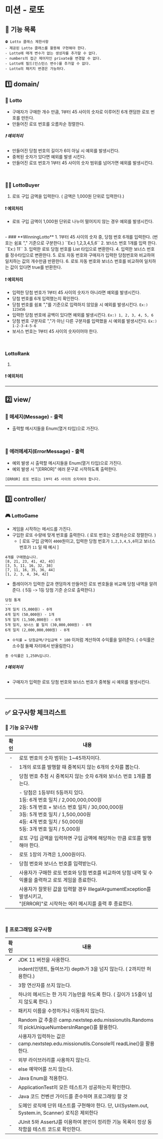 # 미션 - 로또

## 📃 **기능 목록**
````
⛔ Lotto 클래스 제한사항
- 제공된 Lotto 클래스를 활용해 구현해야 한다.
- Lotto에 매개 변수가 없는 생성자를 추가할 수 없다.
- numbers의 접근 제어자인 private을 변경할 수 없다.
- Lotto에 필드(인스턴스 변수)를 추가할 수 없다.
- Lotto의 패키지 변경은 가능하다.
````

## 1️⃣ domain/
### 🎱 **Lotto**
- 구매자가 구매한 개수 만큼, 1부터 45 사이의 숫자로 이루어진 6개 랜덤한 로또 번호를 만든다.
- 만들어진 로또 번호를 오름차순 정렬한다.

##### ❗ **예외처리**
- 만들어진 당첨 번호의 길이가 6이 아닐 시 예외를 발생시킨다.
- 중복된 숫자가 있다면 예외를 발생 시킨다.
- 만들어진 로또 번호가 1부터 45 사이의 숫자 범위를 넘어가면 예외를 발생시킨다.
<br>

### 🧑🏻 **LottoBuyer**
1. 로또 구입 금액을 입력한다. ( 금액은 1,000원 단위로 입력한다.)

#### ❗ **예외처리**
- 로또 구입 금액이 1,000원 단위로 나누어 떨어지지 않는 경우 예외를 발생시킨다.
<br>
- 
### **WinningLotto**
1. 1부터 45 사이의 숫자 중, 당첨 번호 6개를 입력한다. (번호는 쉼표 "," 기준으로 구분한다.) ``Ex:) 1,2,3,4,5,6``
2. 보너스 번호 1개를 입력 한다. ``Ex:) 11``
3. 입력한 로또 당첨 번호를 List<Integer> 타입으로 변환한다.
4. 입력한 보너스 번호를 정수타입으로 변환한다.
5. 로또 자동 번호와 구매자가 입력한 당첨번호와 비교하여 일치하는 값의 개수만큼 반환한다.
6. 로또 자동 번호와 보너스 번호를 비교하여 일치하는 값이 있다면 true를 반환한다.

#### ❗ **예외처리**
- 입력한 당첨 번호가 1부터 45 사이의 숫자가 아니라면 예외를 발생시킨다.
- 당첨 번호를 6개 입력했는지 확인한다.
- 당첨 번호를 쉼표 ","를 기준으로 입력하지 않았을 시 예외를 발생시킨다. ```Ex:) 123456```
- 입력한 당첨 번호에 공백이 있다면 예외를 발생시킨다. ``Ex:) 1, 2, 3, 4, 5, 6``
- 당첨 번호 구분자로 ","가 아닌 다른 구분자를 입력했을 시 예외를 발생시킨다. ``Ex:) 1-2-3-4-5-6``
- 보서스 번호는 1부터 45 사이의 숫자이어야 한다.
<br>

### **LottoRank**
1. 

#### ❗ **예외처리**

---

## 2️⃣ view/
### 📨 **메세지(Message) - 출력**
- 출력할 메시지들을 Enum(열거 타입)으로 가진다.

<br>

### 📧 **에러메세지(ErrorMessage) - 출력**
- 예외 발생 시 출력할 메시지들을 Enum(열거 타입)으로 가진다.
- 예외 발생 시 "[ERROR]" 에러 문구로 시작하도록 출력한다.
````
[ERROR] 로또 번호는 1부터 45 사이의 숫자여야 합니다.
````

---

## 3️⃣ controller/
### 🎮 **LottoGame**
- 게임을 시작하는 메서드를 가진다.
- 구입한 로또 수량에 맞게 번호를 출력한다. ( 로또 번호는 오름차순으로 정렬한다. )
    - [ 로또 구입 금액이 ``4000``원이고, 입력한 당첨 번호가 ``1,2,3,4,5,6``이고 보너스 번호가 ``11`` 일 때 예시 ]
````
4개를 구매했습니다.
[8, 21, 23, 41, 42, 43] 
[3, 5, 11, 16, 32, 38] 
[7, 11, 16, 35, 36, 44] 
[1, 2, 3, 4, 34, 42] 
````
- 플레이어가 입력한 값과 랜덤하게 만들어진 로또 번호들을 비교해 당첨 내역을 알려준다. ( 5등 -> 1등 당첨 기준 순으로 출력한다.)
````
당첨 통계
---
3개 일치 (5,000원) - 0개
4개 일치 (50,000원) - 1개
5개 일치 (1,500,000원) - 0개
5개 일치, 보너스 볼 일치 (30,000,000원) - 0개
6개 일치 (2,000,000,000원) - 0개
````
- ``수익률 = 당첨금액/구입금액 * 100`` 이처럼 계산하여 수익률을 알려준다. ( 수익률은 소수점 둘째 자리에서 반올림한다.)
````
총 수익률은 1,250%입니다.
````

##### ❗ **예외처리**
- 구매자가 입력한 로또 당첨 번호와 보너스 번호가 중복될 시 예외를 발생시킨다.

<br>

----
## ✅ **요구사항 체크리스트**
### 🚀 기능 요구사항
| 확인  | 내용                                                                                                                                                                               |
|:---:|----------------------------------------------------------------------------------------------------------------------------------------------------------------------------------|
|  -  | 로또 번호의 숫자 범위는 1~45까지이다.                                                                                                                                                          |
|  -  | 1개의 로또를 발행할 때 중복되지 않는 6개의 숫자를 뽑는다.                                                                                                                                               |
|  -  | 당첨 번호 추첨 시 중복되지 않는 숫자 6개와 보너스 번호 1개를 뽑는다.                                                                                                                                        |
|  -  | - 당첨은 1등부터 5등까지 있다.<br/>1등: 6개 번호 일치 / 2,000,000,000원<br>2등: 5개 번호 + 보너스 번호 일치 / 30,000,000원<br/>3등: 5개 번호 일치 / 1,500,000원<br/>4등: 4개 번호 일치 / 50,000원<br/> 5등: 3개 번호 일치 / 5,000원 |
|  -  | 로또 구입 금액을 입력하면 구입 금액에 해당하는 만큼 로또를 발행해야 한다.                                                                                                                                       |
|  -  | 로또 1장의 가격은 1,000원이다.                                                                                                                                                             |
|  -  | 당첨 번호와 보너스 번호를 입력받는다.                                                                                                                                                            |
|  -  | 사용자가 구매한 로또 번호와 당첨 번호를 비교하여 당첨 내역 및 수익률을 출력하고 로또 게임을 종료한다.                                                                                                                       |
|  -  | 사용자가 잘못된 값을 입력할 경우 IllegalArgumentException를 발생시키고,<br/> "[ERROR]"로 시작하는 에러 메시지를 출력 후 종료한다.                                                                                      |
<br>

### 🎯 프로그래밍 요구사항
| 확인  | 내용                                                                                                             |
|:---:|----------------------------------------------------------------------------------------------------------------|
|  ✔  |  JDK 11 버전을 사용한다. |
|  -  | indent(인덴트, 들여쓰기) depth가 3을 넘지 않는다. ( 2까지만 허용한다.)                                                              |
|  -  | 3항 연산자를 쓰지 않는다.                                                                                                |
|  -  | 하나의 메서드는 한 가지 기능만을 하도록 한다. ( 길이가 15줄이 넘지 않도록 한다. )                                                             |
|  -  | 패키지 이름을 수정하거나 이동하지 않는다.                                                                                        |
|  -  | Random 값 추출은 camp.nextstep.edu.missionutils.Randoms의 pickUniqueNumbersInRange()를 활용한다.                         |
|  -  | 사용자가 입력하는 값은 camp.nextstep.edu.missionutils.Console의 readLine()을 활용한다.                                         |
|  -  | 외부 라이브러리를 사용하지 않는다.                                                                                            |
|  -  | else 예약어를 쓰지 않는다.                                                                                              |
|  -  | Java Enum을 적용한다.                                                                                               |
|  -  | ApplicationTest의 모든 테스트가 성공하는지 확인한다.                                                                           |
|  -  | Java 코드 컨벤션 가이드를 준수하며 프로그래밍 할 것                                                                                |
|  -  | 도메인 로직에 단위 테스트를 구현해야 한다. 단, UI(System.out, System.in, Scanner) 로직은 제외한다                                        |
|  -  | JUnit 5와 AssertJ를 이용하여 본인이 정리한 기능 목록이 정상 동작함을 테스트 코드로 확인한다.                                                    |